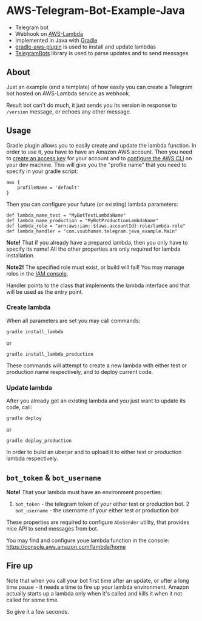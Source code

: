 # AWS-Telegram-Bot-Example-Java
- Telegram bot
- Webhook on [AWS-Lambda]
- Implemented in Java with [Gradle]
- [gradle-aws-plugin] is used to install and update lambdas
- [TelegramBots] library is used to parse updates and to send messages

## About
Just an example (and a template) of how easily you can create a Telegram bot
hosted on AWS-Lambda service as webhook.

Result bot can't do much, it just sends you its version in response to `/version`
message, or echoes any other message.

## Usage
Gradle plugin allows you to easily create and update the lambda function.
In order to use it, you have to have an Amazon AWS account. Then you need to
[create an access key](http://docs.aws.amazon.com/general/latest/gr/managing-aws-access-keys.html)
for your account and to [configure the AWS CLI](http://docs.aws.amazon.com/cli/latest/userguide/cli-chap-getting-started.html)
on your dev machine. This will give you the "profile name" that you need to specify in your gradle script:
```
aws {
    profileName = 'default'
}
```
Then you can configure your future (or existing) lambda parameters:
```
def lambda_name_test = "MyBotTestLambdaName"
def lambda_name_production = "MyBotProductionLambdaName"
def lambda_role = "arn:aws:iam::${aws.accountId}:role/lambda-role"
def lambda_handler = "com.vsubhuman.telegram.java_example.Main"
```
**Note!** That if you already have a prepared lambda, then you only have to specify its name!
All the other properties are only required for lambda installation.

**Note2!** The specified role must exist, or build will fail!
You may manage roles in the [IAM console](https://console.aws.amazon.com/iam/home).

Handler points to the class that implements the lambda interface
and that will be used as the entry point.

### Create lambda

When all parameters are set you may call commands:
```
gradle install_lambda
```
or
```
gradle install_lambda_production
```
These commands will attempt to create a new lambda with either
test or production name respectively, and to deploy current code.

### Update lambda

After you already got an existing lambda and you just want to update
its code, call:
```
gradle deploy
```
or
```
gradle deploy_production
```
In order to build an uberjar and to upload it to either test or production
lambda respectively.

## `bot_token` & `bot_username`

**Note!** That your lambda must have an environment properties:
  1. `bot_token` - the telegram token of your either test or production bot.
  2 `bot_username` - the username of your either test or production bot
  
These properties are required to configure `AbsSender` utility,
that provides nice API to send messages from bot.

You may find and configure youe lambda function in the console: https://console.aws.amazon.com/lambda/home

## Fire up

Note that when you call your bot first time after an update, or ufter a long time
pause - it needs a time to fire up your lambda environment. Amazon actually starts up
a lambda only when it's called and kills it when it not called for some time.

So give it a few seconds.

[AWS-Lambda]: https://aws.amazon.com/lambda/
[Gradle]: https://gradle.org/
[gradle-aws-plugin]: https://github.com/classmethod/gradle-aws-plugin
[TelegramBots]: https://github.com/rubenlagus/TelegramBots
